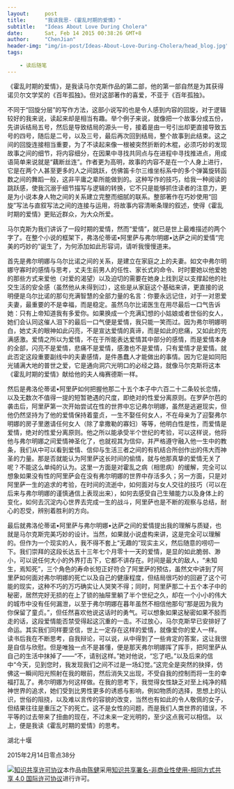 ```yaml
---
layout:     post
title:      "我读我思-《霍乱时期的爱情》"
subtitle:   "Ideas About Love During Cholera"
date:       Sat, Feb 14 2015 00:38:26 GMT+8
author:     "ChenJian"
header-img: "img/in-post/Ideas-About-Love-During-Cholera/head_blog.jpg"
tags:
    
    - 读后随笔
---
```


《霍乱时期的爱情》，是我读马尔克斯作品的第二部，他的第一部自然是为其获得诺贝尔文学奖的《百年孤独》。但对这部著作的喜爱，不亚于《百年孤独》。

不同于“回旋分层”的写作方法，这部小说写的也是令人感到内容的回旋，对于逻辑较好的我来说，读起来却是相当有趣。举个例子来说，就像把一个故事分成五份，先讲诉结局五号，然后是导致结局的源头一号，接着是由一号引出却更直接导致五号的四号，随后是二号，以及三号，最后再次回到结局，整个故事到此结束。这之间的回旋连接相当重要，为了不读起来像一根被突然折断的木棍，必须巧妙的发现故事之间的细节，将内容细分，在因果中寻找共同点与在进程中寻找推进点，用成语简单来说就是“藕断丝连”。作者更为高明，故事的内容不是在一个人身上进行，它是在两个人甚至更多的人之间跳跃，仿佛笛卡尔三维坐标系中的多个弹簧旋转函数之间的舞蹈一般，这非平庸之辈所能做到的。这种写作的技巧，给我一种阅读的跳跃感，使我沉溺于细节描写与逻辑的转换，它不只是能够抓住读者的注意力，更是为小说本身人物之间的关系建立完整而细腻的联系。整部著作在巧妙使用“回旋”写法与直叙写法之间的连接与运用，将故事内容清晰条理的叙述，使得《霍乱时期的爱情》更贴近群众，为大众所爱。

马尔克斯为我们讲诉了一段时期的爱情，然而“爱情”，就已是世上最难描述的两个字了。在整个小说的框架下，弗洛伦蒂诺•阿里萨与弗尔明娜•达萨之间的爱情“完美的巧妙的”诞生了，为何添加如此形容词，请听我慢慢道来。

首先是弗尔明娜与乌尔比诺之间的关系，是建立在家庭之上的夫妻。如文中弗尔明娜守寡时的感情与思考，丈夫生前男人的任性、家长式的命令、时时要她以他爱她的那些方式来爱他（对爱的渴望）以及迫切的需要在她身上找到足以支撑起他的社交生活的安全感（虽然他从未得到过），这些是从家庭这个基础来讲，更直接的说明便是乌尔比诺的那句充满智慧的全部力量的名言：你要永远记住，对于一对恩爱夫妻，最重要的不是幸福，而是稳定。虽然乌尔比诺医生在用尽最后一口气告诉她：只有上帝知道我有多爱你。如果换成一个充满幻想的小姑娘或者世俗的女人，她们会认同这催人泪下的最后一口气便是爱情，我只能一笑而过。因为弗尔明娜明白，她丈夫的眼神如此闪亮，不是宣达爱情的真谛，而是如此的悲痛，又如此的充满感激。爱情之所以为爱情，不在于所能表达爱情其中部分的感情，而是爱情本身的全部，闪亮不是爱情，悲痛不是爱情，感激也不是爱情，只有爱情才是爱情。就此否定这段重要副线中的夫妻感情，是件愚蠢人才能做出的事情。因为它是如同阳光铺满大地的普世之爱，它是通向洞穴光明口的必经之路，就像马尔克斯将这本《霍乱时期的爱情》献给他的夫人梅赛德斯一样。

然后是弗洛伦蒂诺•阿里萨如何把握他那二十五个本子中六百二十二条较长恋情，以及无数次不值得一提的短暂艳遇的尺度，即绝对的性爱分离原则。在罗萨尔芭的袭击后，阿里萨第一次开始尝试在性的世界中忘记弗尔明娜，虽然是逃避现实，但他仍然坚持为了他的爱情保持着童贞，一生不娶任何女人，不在母亲为了迎娶弗尔明娜的房子里邀请任何女人（除了拿撒勒的寡妇）等等，他明白性是性，而爱情是爱情，绝对的性爱分离原则。他之所以能承受半个世纪的考验，可以这样说，他将他与弗尔明娜之间爱情神圣化了，也就视其为信仰，并严格遵守融入他一生中的教条，我们从中可以看到爱情、信仰与生活三者之间的有机结合所创作出的伟大而神圣的力量。那是否就能认为阿里萨这长时间的偷情，就与他那真挚的爱情无关了呢？不能这么单纯的认为。这里一方面是对霍乱之病（相思病）的缓解，完全可以想象如果没有性的阿里萨会在没有弗尔明娜的世界中存活多久；另一方面，只是对阿里萨一生的追求的考验，在时间的流逝中，如何面对与女人交往的技巧（可以在后来与弗尔明娜的谨慎通信上表现出来），如何去感受自己生殖能力以及身体上的变化，如何去沉淀内心世界去完成一生的战斗，阿里萨也是不断的观察与总结，耐心的忍受，辨别着胜利的方向。

最后就弗洛伦蒂诺•阿里萨与弗尔明娜•达萨之间的爱情提出我的理解与质疑，也就是马尔克斯完美巧妙的设计。当然，如果就小说虚构来讲，这是完全可以理解的。但作为一个现实的人，我不得不套上“无趣的”现实主义，然后随意的唠叨一下。我们崇拜的这段长达五十三年七个月零十一天的爱情，是显的如此脆弱、渺小，可以说任何大小的外界打击下，它都不讲存在。时间是最大的敌人，“未知生，焉知死”，三个角色的寿命长短正好符合了阿里萨的预估，虽然文中讲到了阿里萨如何面对弗尔明娜的死亡以及自己的健康程度，但结局很巧妙的回避了这个可能的现实，这种不巧的万巧确实让人哭笑不得；同时，阿里萨那二十五个本子中的秘密，居然完好无损的在上了锁的抽屉里躺了半个世纪之久，却在一个小小的伟大的城市中没有任何漏泄，以至于弗尔明娜在暮年虽然不相信他那句“那是因为我为你保留了童贞。”，但任然喜欢他说这话时的勇气。可以想象如果这秘密如果不胫而走的话，这段爱情能否禁受得起这沉重的一击。不过放心，马尔克斯早已安排好了命运。其实我们同样要坚信，世上一定存在这样的爱情，就像爱你的爱人一样。
读书后我在不断思考，自我辩论，可以说，从中得到了一些肯定的答案，这让我很是自信与欣慰。但是唯独一点不是甚懂，便是那天弗尔明娜挥了挥手，把阿里萨从自己的生活中抹掉了——“不，请别这样。”她对他说，“忘了吧。”以及后来的信中“今天，见到您时，我发现我们之间不过是一场幻觉。”这完全是突然的抉择，仿佛这一瞬间阳光照射在我的眼前，然后消失又出现，不受自我的控制而将一生的幸福打乱了。弗尔明娜为何这样做。在我的思考下，我觉得女性缺乏对至上纯净的精神世界的追求，她们受到比男性更多的诱惑与影响，例如物质的选择，思想上的认识，世俗的阻挠，以及难以言传的容貌的改变，当然也有如此的令人敬佩的女子，但结果往往是重压之下的死亡。这不是女性的问题，而是我们人类世界的错误，不平等的过去带来了扭曲的现在，不过未来一定光明的，至少这点我可以相信。
以上，便是我读《霍乱时期的爱情》的思考。

湖北十堰

2015年2月14日零点38分

<a rel="license" href="http://creativecommons.org/licenses/by-nc-sa/4.0/"><img alt="知识共享许可协议" style="border-width:0" src="https://i.creativecommons.org/l/by-nc-sa/4.0/88x31.png" /></a>本作品由<a xmlns:cc="http://creativecommons.org/ns#" href="https://o-my-chenjian.com/2015/02/14/Ideas-About-Love-During-Cholera/" property="cc:attributionName" rel="cc:attributionURL">陈健</a>采用<a rel="license" href="http://creativecommons.org/licenses/by-nc-sa/4.0/">知识共享署名-非商业性使用-相同方式共享 4.0 国际许可协议</a>进行许可。
